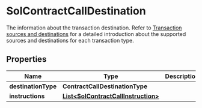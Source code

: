 

# SolContractCallDestination

The information about the transaction destination. Refer to [Transaction sources and destinations](https://www.cobo.com/developers/v2/guides/transactions/sources-and-destinations) for a detailed introduction about the supported sources and destinations for each transaction type.

## Properties

| Name | Type | Description | Notes |
|------------ | ------------- | ------------- | -------------|
|**destinationType** | **ContractCallDestinationType** |  |  |
|**instructions** | [**List&lt;SolContractCallInstruction&gt;**](SolContractCallInstruction.md) |  |  |



